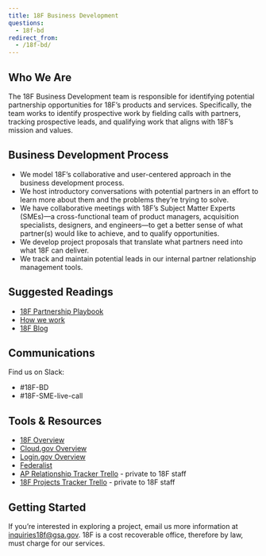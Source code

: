 ```yaml
---
title: 18F Business Development
questions:
  - 18f-bd
redirect_from:
  - /18f-bd/
---
```


## Who We Are

The 18F Business Development team is responsible for identifying potential
partnership opportunities for 18F’s products and services. Specifically, the
team works to identify prospective work by fielding calls with partners,
tracking prospective leads, and qualifying work that aligns with 18F’s mission
and values.

## Business Development Process

- We model 18F’s collaborative and user-centered approach in the business
  development process.
- We host introductory conversations with potential partners in an effort to
  learn more about them and the problems they’re trying to solve.
- We have collaborative meetings with 18F’s Subject Matter Experts (SMEs)—a
  cross-functional team of product managers, acquisition specialists, designers,
  and engineers—to get a better sense of what partner(s) would like to achieve,
  and to qualify opportunities.
- We develop project proposals that translate what partners need into what 18F
  can deliver.
- We track and maintain potential leads in our internal partner relationship
  management tools.

## Suggested Readings

- [18F Partnership Playbook](https://18f.gsa.gov/partnership-principles/)
- [How we work](https://18f.gsa.gov/how-we-work/)
- [18F Blog](https://18f.gsa.gov/blog/)

## Communications

Find us on Slack:

- #18F-BD
- #18F-SME-live-call

## Tools & Resources

- [18F Overview](https://18f.gsa.gov/)
- [Cloud.gov Overview](https://cloud.gov/)
- [Login.gov Overview](https://login.gov/)
- [Federalist](https://federalist.18f.gov/)
- [AP Relationship Tracker Trello](https://trello.com/b/b1xsDX88/ap-relationship-tracker) -
  private to 18F staff
- [18F Projects Tracker Trello](https://trello.com/b/kZ7PUggv/18f-projects-tracker) -
  private to 18F staff

## Getting Started

If you’re interested in exploring a project, email us more information at
inquiries18f@gsa.gov. 18F is a cost recoverable office, therefore by law, must
charge for our services.
